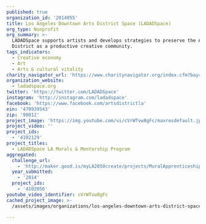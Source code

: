 ```yaml
---
published: true
organization_id: '2014055'
title: Los Angeles Downtown Arts District Space (LADADSpace)
org_type: Nonprofit
org_summary: >-
  LADADSpace supports artists and develops strategies to preserve the Arts
  District as a productive creative community.
tags_indicators:
  - Creative economy
  - Art
  - Arts & cultural vitality
charity_navigator_url: 'https://www.charitynavigator.org/index.cfm?bay=search.profile&ein=470939543'
organization_website:
  - ladadspace.org
twitter: 'https://twitter.com/LADADSpace'
instagram: 'http://instagram.com/ladadspace'
facebook: 'https://www.facebook.com/artsdistrictla'
ein: '470939543'
zip: '90012'
project_image: 'https://img.youtube.com/vi/cVrWTvw8gFc/maxresdefault.jpg'
project_video: ''
project_ids:
  - '4102129'
project_titles:
  - LADADSpace LA Murals & Mentorship Program
aggregated:
  challenge_url:
    - 'http://maker.good.is/myLA2050create/projects/MuralApprenticeship.html'
  year_submitted:
    - '2014'
  project_ids:
    - '4102056'
youtube_video_identifier: cVrWTvw8gFc
cached_project_image: >-
  /assets/images/organizations/los-angeles-downtown-arts-district-space-ladadspace/img.youtube.com/vi/cVrWTvw8gFc/maxresdefault.jpg

---
```

